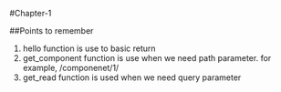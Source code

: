 #Chapter-1

##Points to remember
1. hello function is use to basic return
2. get_component function is use when we need path parameter. for example, /componenet/1/
3. get_read function is used when we need query parameter
